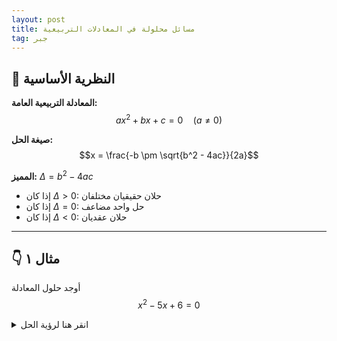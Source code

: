 ```yaml
---
layout: post
title: مسائل محلولة في المعادلات التربيعية
tag: جبر
---
```


## 📐 النظرية الأساسية

**المعادلة التربيعية العامة:**
$$ax^2 + bx + c = 0 \quad (a \neq 0)$$

**صيغة الحل:**
$$x = \frac{-b \pm \sqrt{b^2 - 4ac}}{2a}$$

**المميز:** $\Delta = b^2 - 4ac$
- إذا كان $\Delta > 0$: حلان حقيقيان مختلفان
- إذا كان $\Delta = 0$: حل واحد مضاعف
- إذا كان $\Delta < 0$: حلان عقديان

---

## 👇 مثال ١
أوجد حلول المعادلة
$$x^2 - 5x + 6 = 0$$

<details>
  <summary>انقر هنا لرؤية الحل</summary>
  
**الطريقة الأولى (التحليل):**
$$x^2 - 5x + 6 = (x-2)(x-3) = 0$$
$$x = 2 \text{ أو } x = 3$$

**الطريقة الثانية (القانون العام):**
$$a=1, b=-5, c=6$$
$$\Delta = (-5)^2 - 4(1)(6) = 25 - 24 = 1$$
$$x = \frac{5 \pm \sqrt{1}}{2} = \frac{5 \pm 1}{2}$$
$$x = 3 \text{ أو } x = 2$$
</details>
